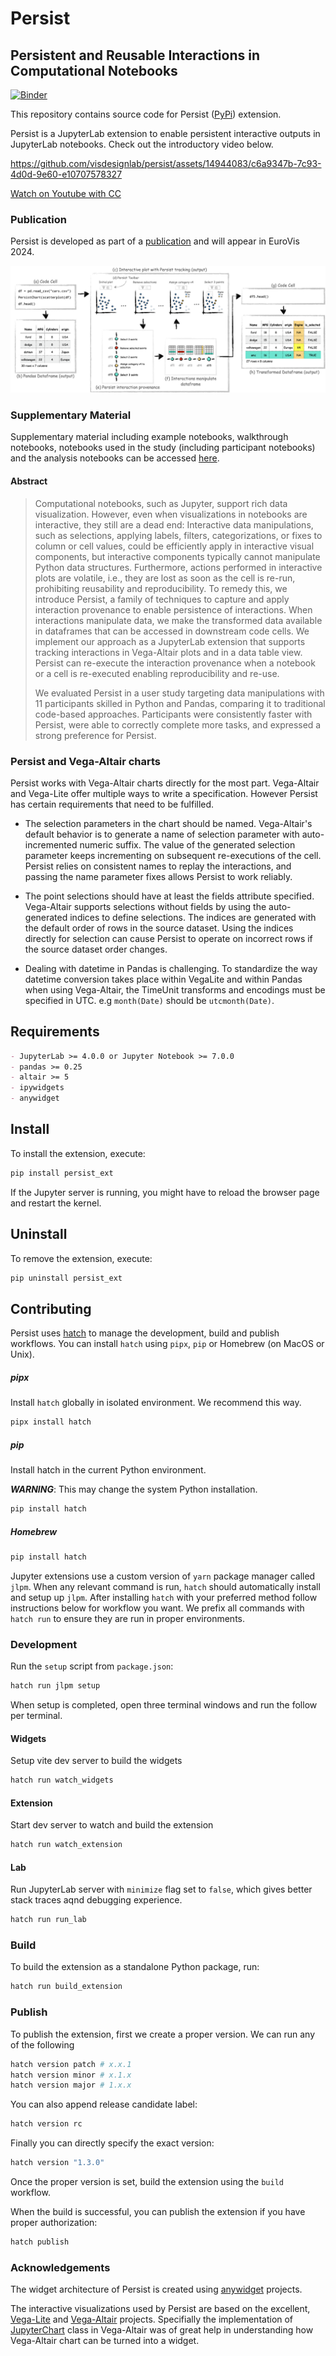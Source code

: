 # Persist
## Persistent and Reusable Interactions in Computational Notebooks

[![Binder](https://mybinder.org/badge_logo.svg)](https://mybinder.org/v2/gh/visdesignlab/persist/main?urlpath=lab)

This repository contains source code for Persist ([PyPi](https://pypi.org/project/persist_ext/)) extension.

Persist is a JupyterLab extension to enable persistent interactive outputs in JupyterLab notebooks. Check out the introductory video below.

https://github.com/visdesignlab/persist/assets/14944083/c6a9347b-7c93-4d0d-9e60-e10707578327

[Watch on Youtube with CC](https://www.youtube.com/watch?v=DXHXPvRHN9I)

### Publication
Persist is developed as part of a [publication](https://osf.io/preprints/osf/9x8eq) and will appear in EuroVis 2024.

![Teaser image from the pre-print. The figure describes the workflow showing high level working of Persist technique.](public/imgs/teaser.png)

### Supplementary Material
Supplementary material including example notebooks, walkthrough notebooks, notebooks used in the study (including participant notebooks) and the analysis notebooks can be accessed [here](https://github.com/visdesignlab/persist_examples).

#### Abstract
> Computational notebooks, such as Jupyter, support rich data visualization. However, even when visualizations in notebooks  are interactive, they still are a dead end: Interactive data manipulations, such as selections, applying labels, filters, categorizations, or fixes to column or cell values, could be efficiently apply in interactive visual components, but interactive components typically cannot manipulate Python data structures. Furthermore, actions performed in interactive plots are volatile, i.e., they are lost as soon as the cell is re-run, prohibiting reusability and reproducibility. To remedy this, we introduce Persist, a family of techniques to capture and apply interaction provenance to enable persistence of interactions. When interactions manipulate data, we make the transformed data available in dataframes that can be accessed in downstream code cells. We implement our approach as a JupyterLab extension that supports tracking interactions in Vega-Altair plots and in a data table view. Persist can re-execute the interaction provenance when a notebook or a cell is re-executed enabling reproducibility and re-use.  
> 
> We evaluated Persist in a user study targeting data manipulations with 11 participants skilled in Python and Pandas, comparing it to traditional code-based approaches. Participants were consistently faster with Persist, were able to correctly complete more tasks, and expressed a strong preference for Persist. 


### Persist and Vega-Altair charts

Persist works with Vega-Altair charts directly for the most part. Vega-Altair and Vega-Lite offer multiple ways to write a specification. However Persist has certain requirements that need to be fulfilled.

- The selection parameters in the chart should be named. Vega-Altair's default behavior is to generate a name of selection parameter with auto-incremented numeric suffix. The value of the generated selection parameter keeps incrementing on subsequent re-executions of the cell. Persist relies on consistent names to replay the interactions, and passing the name parameter fixes allows Persist to work reliably.

- The point selections should have at least the fields attribute specified. Vega-Altair supports selections without fields by using the auto-generated indices to define selections. The indices are generated with the default order of rows in the source dataset. Using the indices directly for selection can cause Persist to operate on incorrect rows if the source dataset order changes.

- Dealing with datetime in Pandas is challenging. To standardize the way datetime conversion takes place within VegaLite and within Pandas when using Vega-Altair, the TimeUnit transforms and encodings must be specified in UTC. e.g `month(Date)` should be `utcmonth(Date)`.



## Requirements
```markdown
- JupyterLab >= 4.0.0 or Jupyter Notebook >= 7.0.0
- pandas >= 0.25
- altair >= 5
- ipywidgets
- anywidget
```

## Install

To install the extension, execute:

```bash
pip install persist_ext
```
If the Jupyter server is running, you might have to reload the browser page and restart the kernel.

## Uninstall

To remove the extension, execute:

```bash
pip uninstall persist_ext
```

## Contributing

Persist uses [hatch](https://hatch.pypa.io/latest/) to manage the development, build and publish workflows. You can install `hatch` using `pipx`, `pip` or Homebrew (on MacOS or Unix).

##### **pipx**

Install `hatch` globally in isolated environment. We recommend this way.
```bash
pipx install hatch
```

##### **pip**
Install hatch in the current Python environment.

_**WARNING**_: This may change the system Python installation.
```bash
pip install hatch
```

##### **Homebrew**
```bash
pip install hatch
```

Jupyter extensions use a custom version of `yarn` package manager called `jlpm`. When any relevant command is run, `hatch` should automatically install and setup up `jlpm`.
After installing `hatch` with your preferred method follow instructions below for workflow you want. We prefix all commands with `hatch run` to ensure they are run in proper environments.

### Development

Run the `setup` script from `package.json`:
```bash
hatch run jlpm setup
```

When setup is completed, open three terminal windows and run the follow per terminal.

#### Widgets
Setup vite dev server to build the widgets
```bash
hatch run watch_widgets
```

#### Extension
Start dev server to watch and build the extension
```bash
hatch run watch_extension
```

#### Lab
Run JupyterLab server with `minimize` flag set to `false`, which gives better stack traces aqnd debugging experience.
```bash
hatch run run_lab
```

### Build
To build the extension as a standalone Python package, run:
```bash
hatch run build_extension
```


### Publish
To publish the extension, first we create a proper version. We can run any of the following

```bash
hatch version patch # x.x.1
hatch version minor # x.1.x
hatch version major # 1.x.x
```

You can also append release candidate label:
```bash
hatch version rc
```

Finally you can directly specify the exact version:
```bash
hatch version "1.3.0"
```

Once the proper version is set, build the extension using the `build` workflow.

When the build is successful, you can publish the extension if you have proper authorization:
```bash
hatch publish
```

### Acknowledgements

The widget architecture of Persist is created using [anywidget](https://github.com/manzt/anywidget) projects.

The interactive visualizations used by Persist are based on the excellent, [Vega-Lite](https://github.com/vega/vega-lite) and [Vega-Altair](https://github.com/altair-viz/altair) projects. Specifially the implementation of [JupyterChart](https://github.com/altair-viz/altair/blob/main/altair/jupyter/jupyter_chart.py) class in Vega-Altair was of great help in understanding how Vega-Altair chart can be turned into a widget.

<!-- ### Citing
```bibtex
@article{gadhave_2023,
 title={Persist: Persistent and Reusable Interactions in Computational Notebooks},
 url={osf.io/9x8eq},
 DOI={10.31219/osf.io/9x8eq},
 publisher={OSF Preprints},
 author={Gadhave, Kiran, Cutler, Zach and Lex, Alexander},
 year={2023},
 month={Dec}
}
``` -->
